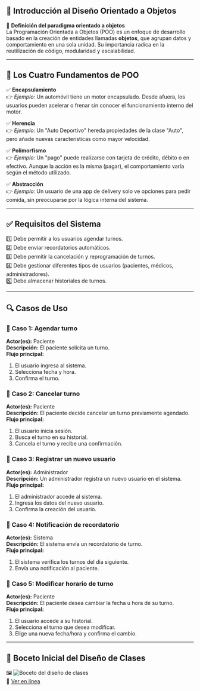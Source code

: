 ## 📌 **Introducción al Diseño Orientado a Objetos**  
📝 **Definición del paradigma orientado a objetos**  
La Programación Orientada a Objetos (POO) es un enfoque de desarrollo basado en la creación de entidades llamadas **objetos**, que agrupan datos y comportamiento en una sola unidad. Su importancia radica en la reutilización de código, modularidad y escalabilidad.

---

## 🎯 **Los Cuatro Fundamentos de POO**  

✅ **Encapsulamiento**  
👉 *Ejemplo:* Un automóvil tiene un motor encapsulado. Desde afuera, los usuarios pueden acelerar o frenar sin conocer el funcionamiento interno del motor.  

✅ **Herencia**  
👉 *Ejemplo:* Un "Auto Deportivo" hereda propiedades de la clase "Auto", pero añade nuevas características como mayor velocidad.  

✅ **Polimorfismo**  
👉 *Ejemplo:* Un "pago" puede realizarse con tarjeta de crédito, débito o en efectivo. Aunque la acción es la misma (pagar), el comportamiento varía según el método utilizado.  

✅ **Abstracción**  
👉 *Ejemplo:* Un usuario de una app de delivery solo ve opciones para pedir comida, sin preocuparse por la lógica interna del sistema.  

---

## ✅ **Requisitos del Sistema**  
1️⃣ Debe permitir a los usuarios agendar turnos.  
2️⃣ Debe enviar recordatorios automáticos.  
3️⃣ Debe permitir la cancelación y reprogramación de turnos.  
4️⃣ Debe gestionar diferentes tipos de usuarios (pacientes, médicos, administradores).  
5️⃣ Debe almacenar historiales de turnos.  

---

## 🔍 **Casos de Uso**  

### 📌 **Caso 1: Agendar turno**  
**Actor(es):** Paciente  
**Descripción:** El paciente solicita un turno.  
**Flujo principal:**  
1. El usuario ingresa al sistema.  
2. Selecciona fecha y hora.  
3. Confirma el turno.  

### 📌 **Caso 2: Cancelar turno**  
**Actor(es):** Paciente  
**Descripción:** El paciente decide cancelar un turno previamente agendado.  
**Flujo principal:**  
1. El usuario inicia sesión.  
2. Busca el turno en su historial.  
3. Cancela el turno y recibe una confirmación.  

### 📌 **Caso 3: Registrar un nuevo usuario**  
**Actor(es):** Administrador  
**Descripción:** Un administrador registra un nuevo usuario en el sistema.  
**Flujo principal:**  
1. El administrador accede al sistema.  
2. Ingresa los datos del nuevo usuario.  
3. Confirma la creación del usuario.  

### 📌 **Caso 4: Notificación de recordatorio**  
**Actor(es):** Sistema  
**Descripción:** El sistema envía un recordatorio de turno.  
**Flujo principal:**  
1. El sistema verifica los turnos del día siguiente.  
2. Envía una notificación al paciente.  

### 📌 **Caso 5: Modificar horario de turno**  
**Actor(es):** Paciente  
**Descripción:** El paciente desea cambiar la fecha u hora de su turno.  
**Flujo principal:**  
1. El usuario accede a su historial.  
2. Selecciona el turno que desea modificar.  
3. Elige una nueva fecha/hora y confirma el cambio.  

---

## 📌 **Boceto Inicial del Diseño de Clases**  
🖼️ ![Boceto del diseño de clases](diagrams/boceto.png)  
🔗 [Ver en línea](https://link-a-diagrama.com)  
